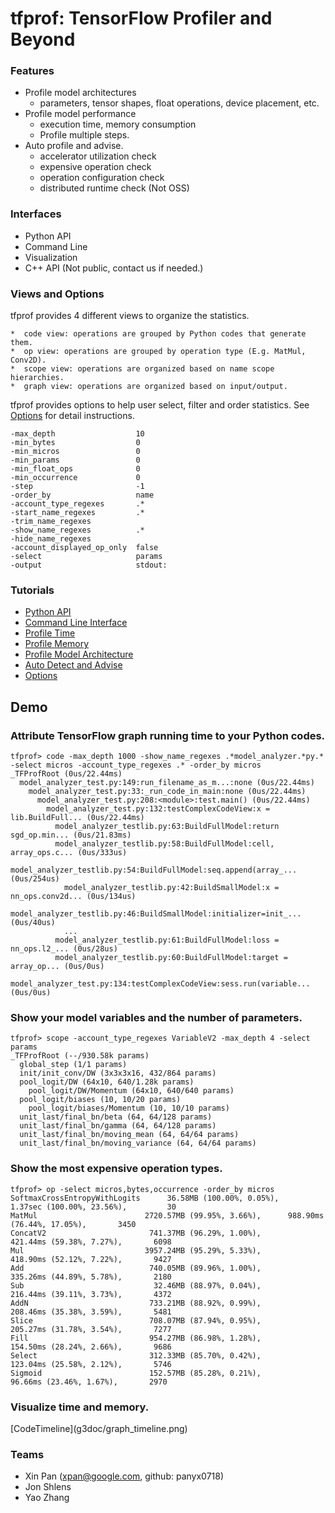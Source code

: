 # tfprof: TensorFlow Profiler and Beyond

### Features

* Profile model architectures
  * parameters, tensor shapes, float operations, device placement, etc.
* Profile model performance
  * execution time, memory consumption
  * Profile multiple steps.
* Auto profile and advise.
  * accelerator utilization check
  * expensive operation check
  * operation configuration check
  * distributed runtime check (Not OSS)

### Interfaces

* Python API
* Command Line
* Visualization
* C++ API (Not public, contact us if needed.)

### Views and Options

tfprof provides 4 different views to organize the statistics.

    *  code view: operations are grouped by Python codes that generate them.
    *  op view: operations are grouped by operation type (E.g. MatMul, Conv2D).
    *  scope view: operations are organized based on name scope hierarchies.
    *  graph view: operations are organized based on input/output.

tfprof provides options to help user select, filter and order statistics.
See [Options](g3doc/options.md) for detail instructions.

```
-max_depth                  10
-min_bytes                  0
-min_micros                 0
-min_params                 0
-min_float_ops              0
-min_occurrence             0
-step                       -1
-order_by                   name
-account_type_regexes       .*
-start_name_regexes         .*
-trim_name_regexes
-show_name_regexes          .*
-hide_name_regexes
-account_displayed_op_only  false
-select                     params
-output                     stdout:
```

### Tutorials

*  [Python API](g3doc/python_api.md)
*  [Command Line Interface](g3doc/command_line.md)
*  [Profile Time](g3doc/profile_time.md)
*  [Profile Memory](g3doc/profile_memory.md)
*  [Profile Model Architecture](g3doc/profile_model_architecture.md)
*  [Auto Detect and Advise](g3doc/advise.md)
*  [Options](g3doc/options.md)

## Demo

### Attribute TensorFlow graph running time to your Python codes.
```shell
tfprof> code -max_depth 1000 -show_name_regexes .*model_analyzer.*py.* -select micros -account_type_regexes .* -order_by micros
_TFProfRoot (0us/22.44ms)
  model_analyzer_test.py:149:run_filename_as_m...:none (0us/22.44ms)
    model_analyzer_test.py:33:_run_code_in_main:none (0us/22.44ms)
      model_analyzer_test.py:208:<module>:test.main() (0us/22.44ms)
        model_analyzer_test.py:132:testComplexCodeView:x = lib.BuildFull... (0us/22.44ms)
          model_analyzer_testlib.py:63:BuildFullModel:return sgd_op.min... (0us/21.83ms)
          model_analyzer_testlib.py:58:BuildFullModel:cell, array_ops.c... (0us/333us)
          model_analyzer_testlib.py:54:BuildFullModel:seq.append(array_... (0us/254us)
            model_analyzer_testlib.py:42:BuildSmallModel:x = nn_ops.conv2d... (0us/134us)
            model_analyzer_testlib.py:46:BuildSmallModel:initializer=init_... (0us/40us)
            ...
          model_analyzer_testlib.py:61:BuildFullModel:loss = nn_ops.l2_... (0us/28us)
          model_analyzer_testlib.py:60:BuildFullModel:target = array_op... (0us/0us)
        model_analyzer_test.py:134:testComplexCodeView:sess.run(variable... (0us/0us)
```

### Show your model variables and the number of parameters.
```
tfprof> scope -account_type_regexes VariableV2 -max_depth 4 -select params
_TFProfRoot (--/930.58k params)
  global_step (1/1 params)
  init/init_conv/DW (3x3x3x16, 432/864 params)
  pool_logit/DW (64x10, 640/1.28k params)
    pool_logit/DW/Momentum (64x10, 640/640 params)
  pool_logit/biases (10, 10/20 params)
    pool_logit/biases/Momentum (10, 10/10 params)
  unit_last/final_bn/beta (64, 64/128 params)
  unit_last/final_bn/gamma (64, 64/128 params)
  unit_last/final_bn/moving_mean (64, 64/64 params)
  unit_last/final_bn/moving_variance (64, 64/64 params)
```

### Show the most expensive operation types.
```
tfprof> op -select micros,bytes,occurrence -order_by micros
SoftmaxCrossEntropyWithLogits      36.58MB (100.00%, 0.05%),      1.37sec (100.00%, 23.56%),         30
MatMul                        2720.57MB (99.95%, 3.66%),      988.90ms (76.44%, 17.05%),       3450
ConcatV2                       741.37MB (96.29%, 1.00%),       421.44ms (59.38%, 7.27%),       6098
Mul                           3957.24MB (95.29%, 5.33%),       418.90ms (52.12%, 7.22%),       9427
Add                            740.05MB (89.96%, 1.00%),       335.26ms (44.89%, 5.78%),       2180
Sub                             32.46MB (88.97%, 0.04%),       216.44ms (39.11%, 3.73%),       4372
AddN                           733.21MB (88.92%, 0.99%),       208.46ms (35.38%, 3.59%),       5481
Slice                          708.07MB (87.94%, 0.95%),       205.27ms (31.78%, 3.54%),       7277
Fill                           954.27MB (86.98%, 1.28%),       154.50ms (28.24%, 2.66%),       9686
Select                         312.33MB (85.70%, 0.42%),       123.04ms (25.58%, 2.12%),       5746
Sigmoid                        152.57MB (85.28%, 0.21%),        96.66ms (23.46%, 1.67%),       2970
```

### Visualize time and memory.
<left>
[CodeTimeline](g3doc/graph_timeline.png)
</left>

### Teams

* Xin Pan (xpan@google.com, github: panyx0718)
* Jon Shlens
* Yao Zhang

